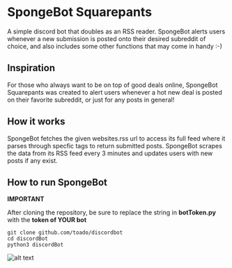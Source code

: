 # SpongeBot Squarepants

A simple discord bot that doubles as an RSS reader.
SpongeBot alerts users whenever a new submission is posted onto their desired subreddit of choice, 
and also includes some other functions that may come in handy :-)

Inspiration
-
For those who always want to be on top of good deals online, SpongeBot Squarepants was created to alert users whenever a hot new deal is posted on their favorite subreddit, or just for any posts in general!

How it works
-
SpongeBot fetches the given websites.rss url to access its full feed where it parses through specfic tags to return submitted posts. SpongeBot scrapes the data from its RSS feed every 3 minutes and updates users with new posts if any exist.

How to run SpongeBot
-

**IMPORTANT** 


After cloning the repository, be sure to replace the string in **botToken.py** with the **token of YOUR bot**
```
git clone github.com/toado/discordbot
cd discordBot
python3 discordBot
```

![alt text](https://github.com/toado/discordbot/blob/master/reddit_bob.png "SpongeBot Image")


